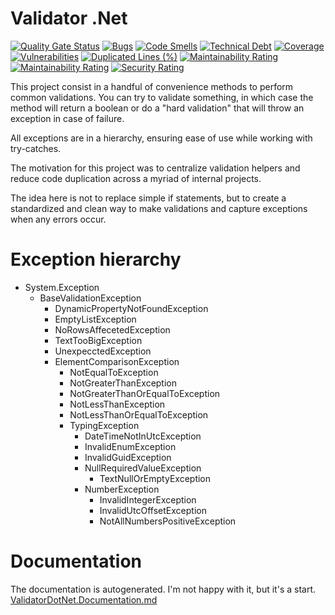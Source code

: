 # Validator .Net
[![Quality Gate Status](https://sonar.dtidigital.com.br/api/project_badges/measure?project=Raccoon.Ninja.ValidatorDotNet&metric=alert_status)](https://sonar.dtidigital.com.br/dashboard?id=Raccoon.Ninja.ValidatorDotNet)
[![Bugs](https://sonar.dtidigital.com.br/api/project_badges/measure?project=Raccoon.Ninja.ValidatorDotNet&metric=bugs)](https://sonar.dtidigital.com.br/dashboard?id=Raccoon.Ninja.ValidatorDotNet)
[![Code Smells](https://sonar.dtidigital.com.br/api/project_badges/measure?project=Raccoon.Ninja.ValidatorDotNet&metric=code_smells)](https://sonar.dtidigital.com.br/dashboard?id=Raccoon.Ninja.ValidatorDotNet)
[![Technical Debt](https://sonar.dtidigital.com.br/api/project_badges/measure?project=Raccoon.Ninja.ValidatorDotNet&metric=sqale_index)](https://sonar.dtidigital.com.br/dashboard?id=Raccoon.Ninja.ValidatorDotNet)
[![Coverage](https://sonar.dtidigital.com.br/api/project_badges/measure?project=Raccoon.Ninja.ValidatorDotNet&metric=coverage)](https://sonar.dtidigital.com.br/dashboard?id=Raccoon.Ninja.ValidatorDotNet)
[![Vulnerabilities](https://sonar.dtidigital.com.br/api/project_badges/measure?project=Raccoon.Ninja.ValidatorDotNet&metric=vulnerabilities)](https://sonar.dtidigital.com.br/dashboard?id=Raccoon.Ninja.ValidatorDotNet)
[![Duplicated Lines (%)](https://sonar.dtidigital.com.br/api/project_badges/measure?project=Raccoon.Ninja.ValidatorDotNet&metric=duplicated_lines_density)](https://sonar.dtidigital.com.br/dashboard?id=Raccoon.Ninja.ValidatorDotNet)
[![Maintainability Rating](https://sonar.dtidigital.com.br/api/project_badges/measure?project=Raccoon.Ninja.ValidatorDotNet&metric=sqale_rating)](https://sonar.dtidigital.com.br/dashboard?id=Raccoon.Ninja.ValidatorDotNet)
[![Maintainability Rating](https://sonar.dtidigital.com.br/api/project_badges/measure?project=Raccoon.Ninja.ValidatorDotNet&metric=sqale_rating)](https://sonar.dtidigital.com.br/dashboard?id=Raccoon.Ninja.ValidatorDotNet)
[![Security Rating](https://sonar.dtidigital.com.br/api/project_badges/measure?project=Raccoon.Ninja.ValidatorDotNet&metric=security_rating)](https://sonar.dtidigital.com.br/dashboard?id=Raccoon.Ninja.ValidatorDotNet)


This project consist in a handful of convenience methods to perform common validations. You can try to validate something, in which case the method will return a boolean or do a "hard validation" that will throw an exception in case of failure.

All exceptions are in a hierarchy, ensuring ease of use while working with try-catches.

The motivation for this project was to centralize validation helpers and reduce code duplication across a myriad of internal projects. 

The idea here is not to replace simple if statements, but to create a standardized and clean way to make validations and capture exceptions when any errors occur.

# Exception hierarchy
- System.Exception
	- BaseValidationException
		- DynamicPropertyNotFoundException
		- EmptyListException
		- NoRowsAffecetedException
		- TextTooBigException
		- UnexpecctedException
		- ElementComparisonException
			- NotEqualToException
			- NotGreaterThanException
			- NotGreaterThanOrEqualToException
			- NotLessThanException
			- NotLessThanOrEqualToException
			- TypingException
				- DateTimeNotInUtcException
				- InvalidEnumException
				- InvalidGuidException
				- NullRequiredValueException
					- TextNullOrEmptyException
				- NumberException
					- InvalidIntegerException
					- InvalidUtcOffsetException
					- NotAllNumbersPositiveException

# Documentation
The documentation is autogenerated. I'm not happy with it, but it's a start.
[ValidatorDotNet.Documentation.md](ValidatorDotNet.Documentation.md)